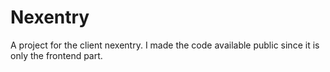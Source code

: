 # Nexentry
 A project for the client nexentry.
 I made the code available public since it is only the frontend part.

